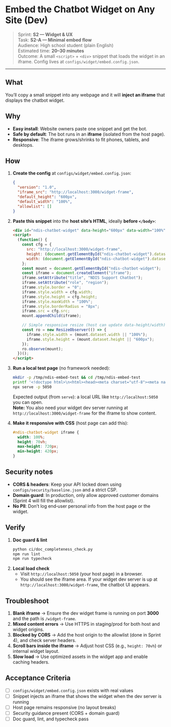 # Embed the Chatbot Widget on Any Site (Dev)
> Sprint: **S2 — Widget & UX**  
> Task: **S2-A — Minimal embed flow**  
> Audience: High school student (plain English)  
> Estimated time: **20–30 minutes**  
> Outcome: A small `<script>` + `<div>` snippet that loads the widget in an iframe. Config lives at `configs/widget/embed.config.json`.

---

## What
You’ll copy a small snippet into any webpage and it will **inject an iframe** that displays the chatbot widget.

## Why
- **Easy install**: Website owners paste one snippet and get the bot.  
- **Safe by default**: The bot runs in an **iframe** (isolated from the host page).  
- **Responsive**: The iframe grows/shrinks to fit phones, tablets, and desktops.

## How
1. **Create the config** at `configs/widget/embed.config.json`:
   ```json
   {
     "version": "1.0",
     "iframe_src": "http://localhost:3000/widget-frame",
     "default_height": "600px",
     "default_width": "100%",
     "allowlist": []
   }
   ```

2. **Paste this snippet** into the **host site’s HTML**, ideally **before `</body>`**:
   ```html
   <div id="ndis-chatbot-widget" data-height="600px" data-width="100%"></div>
   <script>
     (function() {
       const cfg = {
         src: "http://localhost:3000/widget-frame",
         height: (document.getElementById("ndis-chatbot-widget").dataset.height || "600px"),
         width: (document.getElementById("ndis-chatbot-widget").dataset.width || "100%")
       };
       const mount = document.getElementById("ndis-chatbot-widget");
       const iframe = document.createElement("iframe");
       iframe.setAttribute("title", "NDIS Support Chatbot");
       iframe.setAttribute("role", "region");
       iframe.style.border = "0";
       iframe.style.width = cfg.width;
       iframe.style.height = cfg.height;
       iframe.style.maxWidth = "100%";
       iframe.style.borderRadius = "8px";
       iframe.src = cfg.src;
       mount.appendChild(iframe);

       // Simple responsive resize (host can update data-height/width)
       const ro = new ResizeObserver(() => {
         iframe.style.width = (mount.dataset.width || "100%");
         iframe.style.height = (mount.dataset.height || "600px");
       });
       ro.observe(mount);
     })();
   </script>
   ```

3. **Run a local test page** (no framework needed):
   ```bash
   mkdir -p /tmp/ndis-embed-test && cd /tmp/ndis-embed-test
   printf '<!doctype html>\n<html><head><meta charset="utf-8"><meta name="viewport" content="width=device-width, initial-scale=1"><title>NDIS Widget Test</title></head><body>\n<h1>Host site</h1>\n<div id="ndis-chatbot-widget" data-height="600px" data-width="100%"></div>\n<script>(function(){const m=document.getElementById("ndis-chatbot-widget");const f=document.createElement("iframe");f.title="NDIS Support Chatbot";f.role="region";f.style.border="0";f.style.width=m.dataset.width||"100%";f.style.height=m.dataset.height||"600px";f.style.maxWidth="100%";f.style.borderRadius="8px";f.src="http://localhost:3000/widget-frame";m.appendChild(f);})();</script>\n</body></html>' > index.html
   npx serve -p 5050
   ```
   Expected output (from `serve`): a local URL like `http://localhost:5050` you can open.  
   **Note:** You also need your widget dev server running at `http://localhost:3000/widget-frame` for the iframe to show content.

4. **Make it responsive with CSS** (host page can add this):
   ```css
   #ndis-chatbot-widget iframe {
     width: 100%;
     height: 70vh;
     max-height: 720px;
     min-height: 420px;
   }
   ```

## Security notes
- **CORS & headers**: Keep your API locked down using `configs/security/baseline.json` and a strict CSP.  
- **Domain guard**: In production, only allow approved customer domains (Sprint 4 will fill the allowlist).  
- **No PII**: Don’t log end‑user personal info from the host page or the widget.

## Verify
1. **Doc guard & lint**  
   ```bash
   python ci/doc_completeness_check.py
   npm run lint
   npm run typecheck
   ```
2. **Local load check**  
   - Visit `http://localhost:5050` (your host page) in a browser.  
   - You should see the iframe area. If your widget dev server is up at `http://localhost:3000/widget-frame`, the chatbot UI appears.

## Troubleshoot
1. **Blank iframe** → Ensure the dev widget frame is running on port **3000** and the path is `/widget-frame`.  
2. **Mixed content errors** → Use HTTPS in staging/prod for both host and widget origins.  
3. **Blocked by CORS** → Add the host origin to the allowlist (done in Sprint 4), and check server headers.  
4. **Scroll bars inside the iframe** → Adjust host CSS (e.g., `height: 70vh`) or internal widget layout.  
5. **Slow load** → Use optimized assets in the widget app and enable caching headers.

## Acceptance Criteria
- [ ] `configs/widget/embed.config.json` exists with real values  
- [ ] Snippet injects an iframe that shows the widget when the dev server is running  
- [ ] Host page remains responsive (no layout breaks)  
- [ ] Security guidance present (CORS + domain guard)  
- [ ] Doc guard, lint, and typecheck pass

